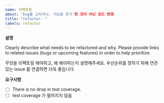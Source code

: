```yaml
---
name: 리팩토링
about: 'bug를 고치거나, 기능을 추가'한 것이 아닌 코드 변경
title: "refactor: "
labels: refactor
---
```


**설명**

Clearly describe what needs to be refactored and why. Please provide links to related issues (bugs or upcoming features) in order to help prioritize.

무엇을 리팩토링 해야하고, 왜 해야하는지 설명해주세요. 우선순위를 정하기 위해 연관있는 issue 를 연결하면 더욱 좋습니다.

**요구사항**

- [ ] There is no drop in test coverage.
- [ ] test coverage 가 떨어지지 않음
